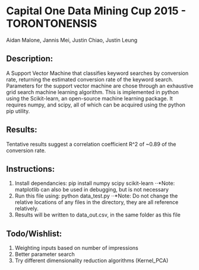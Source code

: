 Capital One Data Mining Cup 2015 - TORONTONENSIS
======
Aidan Malone, Jannis Mei, Justin Chiao, Justin Leung


Description:
------------
A Support Vector Machine that classifies keyword searches by conversion rate,
returning the estimated conversion rate of the keyword search.
Parameters for the support vector machine are chose through an exhaustive 
grid search machine learning algorithm.
This is implemented in python using the Scikit-learn, an open-source machine 
learning package. It requires numpy, and scipy, all of which can be acquired
using the python pip utility.


Results:
----------
Tentative results suggest a correlation coefficient R^2 of ~0.89 of the
conversion rate.


Instructions:
------------
1. Install dependancies: pip install numpy scipy scikit-learn
⋅⋅*Note: matplotlib can also be used in debugging, but is not necessary
2. Run this file using: python data_test.py
⋅⋅*Note: Do not change the relative locations of any files in the directory, they are all reference relatively.
3. Results will be written to data_out.csv, in the same folder as this file



Todo/Wishlist:
------------
1. Weighting inputs based on number of impressions
2. Better parameter search
3. Try different dimensionality reduction algorithms (Kernel_PCA)

